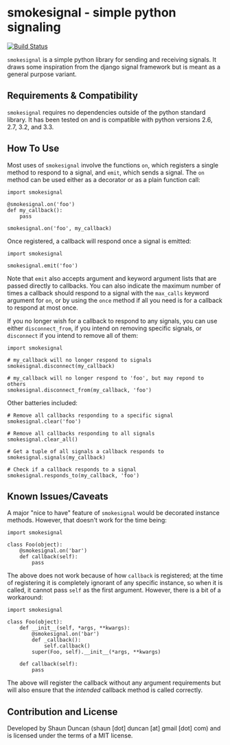 smokesignal - simple python signaling
========================================

[![Build Status](https://travis-ci.org/shaunduncan/smokesignal.png)](https://travis-ci.org/shaunduncan/smokesignal)

`smokesignal` is a simple python library for sending and receiving signals.
It draws some inspiration from the django signal framework but is meant as a
general purpose variant.


Requirements & Compatibility
----------------------------

`smokesignal` requires no dependencies outside of the python standard library.
It has been tested on and is compatible with python versions 2.6, 2.7, 3.2, and 3.3.


How To Use
----------

Most uses of `smokesignal` involve the functions `on`, which registers a single
method to respond to a signal, and `emit`, which sends a signal. The `on` method can
be used either as a decorator or as a plain function call:

    import smokesignal

    @smokesignal.on('foo')
    def my_callback():
        pass

    smokesignal.on('foo', my_callback)

Once registered, a callback will respond once a signal is emitted:

    import smokesignal

    smokesignal.emit('foo')

Note that `emit` also accepts argument and keyword argument lists that are passed
directly to callbacks. You can also indicate the maximum number of times a callback
should respond to a signal with the `max_calls` keyword argument for `on`, or by using
the `once` method if all you need is for a callback to respond at most once.

If you no longer wish for a callback to respond to any signals, you can use either
`disconnect_from`, if you intend on removing specific signals, or `disconnect` if you intend
to remove all of them:

    import smokesignal

    # my_callback will no longer respond to signals
    smokesignal.disconnect(my_callback)

    # my_callback will no longer respond to 'foo', but may repond to others
    smokesignal.disconnect_from(my_callback, 'foo')

Other batteries included:

    # Remove all callbacks responding to a specific signal
    smokesignal.clear('foo')

    # Remove all callbacks responding to all signals
    smokesignal.clear_all()

    # Get a tuple of all signals a callback responds to
    smokesignal.signals(my_callback)

    # Check if a callback responds to a signal
    smokesignal.responds_to(my_callback, 'foo')


Known Issues/Caveats
--------------------

A major "nice to have" feature of `smokesignal` would be decorated instance methods.
However, that doesn't work for the time being:

    import smokesignal

    class Foo(object):
        @smokesignal.on('bar')
        def callback(self):
            pass

The above does not work because of how `callback` is registered; at the time of registering
it is completely ignorant of any specific instance, so when it is called, it cannot
pass `self` as the first argument. However, there is a bit of a workaround:

    import smokesignal

    class Foo(object):
        def __init__(self, *args, **kwargs):
            @smokesignal.on('bar')
            def _callback():
                self.callback()
            super(Foo, self).__init__(*args, **kwargs)

        def callback(self):
            pass

The above will register the callback without any argument requirements but will
also ensure that the _intended_ callback method is called correctly.


Contribution and License
------------------------
Developed by Shaun Duncan (shaun [dot] duncan [at] gmail [dot] com) and is
licensed under the terms of a MIT license.
